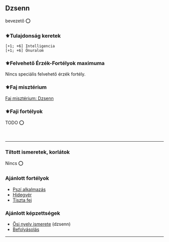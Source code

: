 ## Dzsenn

bevezető ⭕

### ⚜️Tulajdonság keretek

```
[+1; +6] Intelligencia
[+1; +6] Önuralom
```

### ⚜️Felvehető Érzék-Fortélyok maximuma

Nincs speciális felvehető érzék fortély.

### ⚜️Faj misztérium

[Faj misztérium: Dzsenn](../kepzettsegek.faj.miszterium/faj_miszterium_dzsenn.md)

### ⚜️Faji fortélyok

TODO ⭕

<br />

---
### Tiltott ismeretek, korlátok

Nincs ⭕

### Ajánlott fortélyok

- [Pszí alkalmazás](../fortelyok.misztikus/pszi_kiterjesztes.md)
- [Hidegvér](../fortelyok.altalanos/hidegver.md)
- [Tiszta fej](../fortelyok.altalanos/tiszta_fej.md)

### Ajánlott képzettségek

- [Ősi nyelv ismerete](../kepzettsegek.primer.misztikus/osi_nyelv_ismerete.md) (dzsenn)
- [Befolyásolás](../kepzettsegek.primer.altalanos/befolyasolas.md)

---
